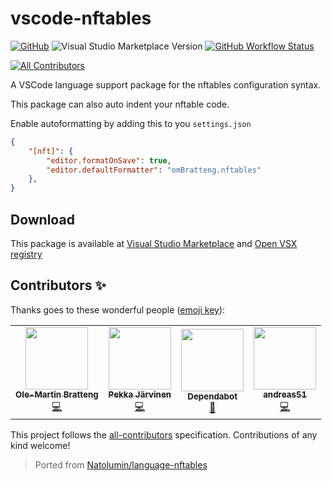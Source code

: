 # vscode-nftables

[![GitHub](https://img.shields.io/github/license/omBratteng/vscode-nftables?style=for-the-badge)](https://github.com/omBratteng/vscode-nftables/blob/32ae6147f4f625be877932532a40f6e31af14009/LICENSE)
![Visual Studio Marketplace Version](https://img.shields.io/visual-studio-marketplace/v/ombratteng.nftables?style=for-the-badge)
[![GitHub Workflow Status](https://img.shields.io/github/workflow/status/omBratteng/vscode-nftables/continuous-integration?label=CI%20Build&style=for-the-badge)](https://github.com/omBratteng/vscode-nftables/actions/workflows/continous-integration.yml)

<!-- ALL-CONTRIBUTORS-BADGE:START - Do not remove or modify this section -->
[![All Contributors](https://img.shields.io/badge/all_contributors-4-orange.svg?style=for-the-badge)](#contributors-)
<!-- ALL-CONTRIBUTORS-BADGE:END -->

A VSCode language support package for the nftables configuration syntax.

This package can also auto indent your nftable code.

Enable autoformatting by adding this to you `settings.json`

```json
{
    "[nft]": {
        "editor.formatOnSave": true,
        "editor.defaultFormatter": "omBratteng.nftables"
    },
}
```

## Download

This package is available at [Visual Studio Marketplace](https://marketplace.visualstudio.com/items?itemName=omBratteng.nftables) and [Open VSX registry](https://open-vsx.org/extension/omBratteng/nftables)

## Contributors ✨

Thanks goes to these wonderful people ([emoji key](https://allcontributors.org/docs/en/emoji-key)):

<!-- ALL-CONTRIBUTORS-LIST:START - Do not remove or modify this section -->
<!-- prettier-ignore-start -->
<!-- markdownlint-disable -->
<table>
  <tr>
    <td align="center"><a href="https://bratteng.sh/"><img src="https://avatars.githubusercontent.com/u/1681525?v=4?s=100" width="100px;" alt=""/><br /><sub><b>Ole-Martin Bratteng</b></sub></a><br /><a href="https://github.com/omBratteng/vscode-nftables/commits?author=omBratteng" title="Code">💻</a></td>
    <td align="center"><a href="http://raspi.fi"><img src="https://avatars.githubusercontent.com/u/132441?v=4?s=100" width="100px;" alt=""/><br /><sub><b>Pekka Järvinen</b></sub></a><br /><a href="https://github.com/omBratteng/vscode-nftables/commits?author=raspi" title="Code">💻</a></td>
    <td align="center"><a href="https://github.com/features/security"><img src="https://avatars.githubusercontent.com/u/27347476?v=4?s=100" width="100px;" alt=""/><br /><sub><b>Dependabot</b></sub></a><br /><a href="#tool-dependabot" title="Tools">🔧</a></td>
    <td align="center"><a href="https://github.com/andreas51"><img src="https://avatars.githubusercontent.com/u/46762314?v=4?s=100" width="100px;" alt=""/><br /><sub><b>andreas51</b></sub></a><br /><a href="https://github.com/omBratteng/vscode-nftables/commits?author=andreas51" title="Code">💻</a></td>
  </tr>
</table>

<!-- markdownlint-restore -->
<!-- prettier-ignore-end -->

<!-- ALL-CONTRIBUTORS-LIST:END -->

This project follows the [all-contributors](https://github.com/all-contributors/all-contributors) specification. Contributions of any kind welcome!

> Ported from [Natolumin/language-nftables](https://github.com/Natolumin/language-nftables)
